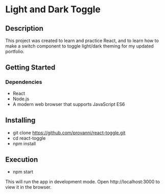 # Light and Dark Toggle

## Description
This project was created to learn and practice React, and to learn how to make a switch component to toggle light/dark theming for my updated portfolio. 

## Getting Started
### Dependencies

- React
- Node.js
- A modern web browser that supports JavaScript ES6

## Installing

- git clone https://github.com/provanni/react-toggle.git
- cd react-toggle
- npm install

## Execution

- npm start

This will run the app in development mode. Open http://localhost:3000 to view it in the browser.



